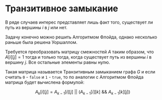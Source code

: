 # Транзитивное замыкание

В ряде случаев интерес представляет лишь факт того, существует ли путь из вершины $i$ в $j$ или нет.

Задачу конечно можно решить Алгоритмом Флойда, однако несколько раньше была решена Уоршаллом. 

Требуется преобразовать матрицу смежностей $A$ таким образом, что $A[i][j] = 1$ тогда и только тогда, когда существует путь из вершины $i$ в вершину $j$. Все остальные элементы равны нулю.

Такая матрица называется Транзитивным замыканием графа $G$ и если считать `0` - `false` и `1` - `true`, то по аналогии с Алгоритмом Флойда матрица будет вычислена формулой:

$$A_k[i][j] = A_{k-1}[i][j]\ ||\ (A_{k-1}[i][k]\ \&\&\ A_{k-1}[k][j])$$
